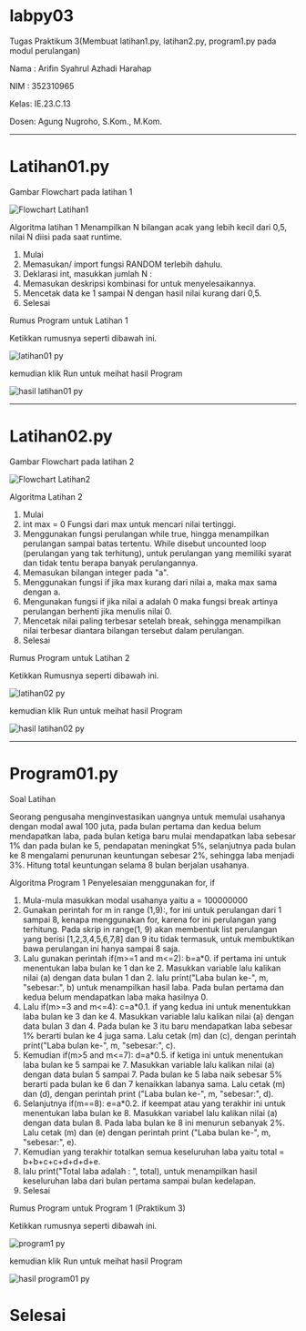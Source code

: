 # labpy03
Tugas Praktikum 3(Membuat latihan1.py, latihan2.py, program1.py pada modul perulangan)

Nama : Arifin Syahrul Azhadi Harahap

NIM  : 352310965

Kelas: IE.23.C.13

Dosen: Agung Nugroho, S.Kom., M.Kom.
_____________________________________________________________________________________________________________________________________________________________________________________________
# Latihan01.py

Gambar Flowchart pada latihan 1

![Flowchart Latihan1](https://github.com/user-attachments/assets/abf8e06f-2183-43a1-95e5-4eb8cf3d77f2)


Algoritma latihan 1
Menampilkan N bilangan acak yang lebih kecil dari 0,5, nilai N diisi pada saat runtime.

1. Mulai
2. Memasukan/ import fungsi RANDOM terlebih dahulu.
3. Deklarasi int, masukkan jumlah N :
4. Memasukan deskripsi kombinasi for untuk menyelesaikannya.
5. Mencetak data ke 1 sampai N dengan hasil nilai kurang dari 0,5.
6. Selesai

Rumus Program untuk Latihan 1

Ketikkan rumusnya seperti dibawah ini.

![latihan01 py](https://github.com/user-attachments/assets/adf05a1d-dc70-4538-b6a6-0158fa68e280)

kemudian klik Run untuk meihat hasil Program

![hasil latihan01 py](https://github.com/user-attachments/assets/d21046d9-d445-4b4e-b3d6-5e4af0798960)
__________________________________________________________________________________________________________________________________________________________________________________________
# Latihan02.py

Gambar Flowchart pada latihan 2

![Flowchart Latihan2](https://github.com/user-attachments/assets/da0ce2bd-4410-4c6b-984a-018d242bbec3)

Algoritma Latihan 2
1. Mulai
2. int max = 0 Fungsi dari max untuk mencari nilai tertinggi.
3. Menggunakan fungsi perulangan while true, hingga menampilkan perulangan sampai batas tertentu. While disebut uncounted loop (perulangan yang tak terhitung), untuk perulangan yang memiliki syarat dan tidak tentu berapa banyak perulangannya.
4. Memasukan bilangan integer pada "a".
5. Menggunakan fungsi if jika max kurang dari nilai a, maka max sama dengan a.
6. Mengunakan fungsi if jika nilai a adalah 0 maka fungsi break artinya perulangan berhenti jika menulis nilai 0.
7. Mencetak nilai paling terbesar setelah break, sehingga menampilkan nilai terbesar diantara bilangan tersebut dalam perulangan.
8. Selesai

Rumus Program untuk Latihan 2

Ketikkan Rumusnya seperti dibawah ini.

![latihan02 py](https://github.com/user-attachments/assets/44add58b-cf4f-481a-b867-9a79d331bcf7)

kemudian klik Run untuk meihat hasil Program

![hasil latihan02 py](https://github.com/user-attachments/assets/29bcef09-da5d-4033-af5c-18633fc47330)
__________________________________________________________________________________________________________________________________________________________________________________________
# Program01.py

Soal Latihan

Seorang pengusaha menginvestasikan uangnya untuk memulai usahanya dengan modal awal 100 juta, pada bulan pertama dan kedua belum mendapatkan laba, pada bulan ketiga baru mulai mendapatkan laba sebesar 1% dan pada bulan ke 5, pendapatan meningkat 5%, selanjutnya pada bulan ke 8 mengalami penurunan keuntungan sebesar 2%, sehingga laba menjadi 3%. Hitung total keuntungan selama 8 bulan berjalan usahanya.

Algoritma Program 1
Penyelesaian menggunakan for, if

1. Mula-mula masukkan modal usahanya yaitu a = 100000000
2. Gunakan perintah for m in range (1,9):, for ini untuk perulangan dari 1 sampai 8, kenapa menggunakan for, karena for ini perulangan yang terhitung. Pada skrip in range(1, 9) akan membentuk list perulangan yang berisi [1,2,3,4,5,6,7,8] dan 9 itu tidak termasuk, untuk membuktikan bawa perulangan ini hanya sampai 8 saja.
3. Lalu gunakan perintah if(m>=1 and m<=2): b=a*0. if pertama ini untuk menentukan laba bulan ke 1 dan ke 2. Masukkan variable lalu kalikan nilai (a) dengan data bulan 1 dan 2. lalu print("Laba bulan ke-", m, "sebesar:", b) untuk menampilkan hasil laba. Pada bulan pertama dan kedua belum mendapatkan laba maka hasilnya 0.
4. Lalu if(m>=3 and m<=4): c=a*0.1. if yang kedua ini untuk menentukkan laba bulan ke 3 dan ke 4. Masukkan variable lalu kalikan nilai (a) dengan data bulan 3 dan 4. Pada bulan ke 3 itu baru mendapatkan laba sebesar 1% berarti bulan ke 4 juga sama. Lalu cetak (m) dan (c), dengan perintah print("Laba bulan ke-", m, "sebesar:", c).
5. Kemudian if(m>5 and m<=7): d=a*0.5. if ketiga ini untuk menentukan laba bulan ke 5 sampai ke 7. Masukkan variable lalu kalikan nilai (a) dengan data bulan 5 sampai 7. Pada bulan ke 5 laba naik sebesar 5% berarti pada bulan ke 6 dan 7 kenaikkan labanya sama. Lalu cetak (m) dan (d), dengan perintah print ("Laba bulan ke-", m, "sebesar:", d).
6. Selanjutnya if(m==8): e=a*0.2. if keempat atau yang terakhir ini untuk menentukan laba bulan ke 8. Masukkan variabel lalu kalikan nilai (a) dengan data bulan 8. Pada laba bulan ke 8 ini menurun sebanyak 2%. Lalu cetak (m) dan (e) dengan perintah print ("Laba bulan ke-", m, "sebesar:", e).
7. Kemudian yang terakhir totalkan semua keseluruhan laba yaitu total = b+b+c+c+d+d+d+e.
8. lalu print("Total laba adalah : ", total), untuk menampilkan hasil keseluruhan laba dari bulan pertama sampai bulan kedelapan.
9. Selesai

Rumus Program untuk Program 1 (Praktikum 3)

Ketikkan rumusnya seperti dibawah ini.

![program1 py](https://github.com/user-attachments/assets/2049f30f-325d-4531-8704-165af74dfb90)

kemudian klik Run untuk meihat hasil Program

![hasil program01 py](https://github.com/user-attachments/assets/784cf37f-8173-4d2f-a809-ba7094b7825b)

# Selesai



